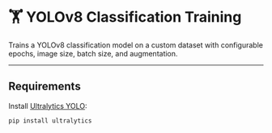 # 🏋️ YOLOv8 Classification Training

Trains a YOLOv8 classification model on a custom dataset with configurable epochs, image size, batch size, and augmentation.

---

## Requirements
Install [Ultralytics YOLO](https://docs.ultralytics.com):
```bash
pip install ultralytics
